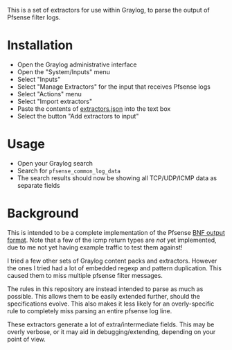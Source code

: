 This is a set of extractors for use within Graylog, to parse the output of
Pfsense filter logs.

# Installation
* Open the Graylog administrative interface
* Open the "System/Inputs" menu
* Select "Inputs"
* Select "Manage Extractors" for the input that receives Pfsense logs
* Select "Actions" menu
* Select "Import extractors"
* Paste the contents of [extractors.json](extractor.json) into the text box
* Select the button "Add extractors to input"

# Usage
* Open your Graylog search
* Search for `pfsense_common_log_data`
* The search results should now be showing all TCP/UDP/ICMP data as separate fields

# Background
This is intended to be a complete implementation of the Pfsense [BNF output
format](https://docs.netgate.com/pfsense/en/latest/monitoring/raw-filter-log-format.html#bnf-grammar).
Note that a few of the icmp return types are *not* yet implemented, due to me
not yet having example traffic to test them against!

I tried a few other sets of Graylog content packs and extractors. However the
ones I tried had a lot of embedded regexp and pattern duplication. This caused
them to miss multiple pfsense filter messages.

The rules in this repository are instead intended to parse as much as possible.
This allows them to be easily extended further, should the specifications
evolve. This also makes it less likely for an overly-specific rule to
completely miss parsing an entire pfsense log line.

These extractors generate a lot of extra/intermediate fields. This may be
overly verbose, or it may aid in debugging/extending, depending on your point
of view.

